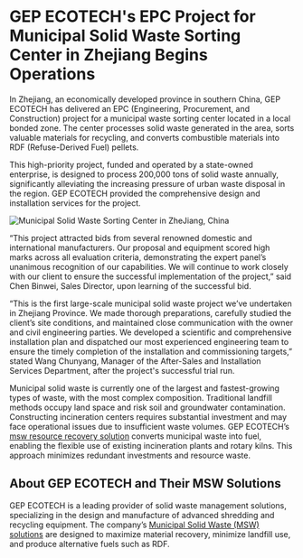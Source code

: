 # GEP ECOTECH's EPC Project for Municipal Solid Waste Sorting Center in Zhejiang Begins Operations

In Zhejiang, an economically developed province in southern China, GEP ECOTECH has delivered an EPC (Engineering, Procurement, and Construction) project for a municipal waste sorting center located in a local bonded zone. The center processes solid waste generated in the area, sorts valuable materials for recycling, and converts combustible materials into RDF (Refuse-Derived Fuel) pellets.

This high-priority project, funded and operated by a state-owned enterprise, is designed to process 200,000 tons of solid waste annually, significantly alleviating the increasing pressure of urban waste disposal in the region. GEP ECOTECH provided the comprehensive design and installation services for the project.

![Municipal Solid Waste Sorting Center in ZheJiang, China](https://www.aishred.com/dm-content/uploads/smfhve2cq0bz.jpg)

“This project attracted bids from several renowned domestic and international manufacturers. Our proposal and equipment scored high marks across all evaluation criteria, demonstrating the expert panel’s unanimous recognition of our capabilities. We will continue to work closely with our client to ensure the successful implementation of the project,” said Chen Binwei, Sales Director, upon learning of the successful bid.

“This is the first large-scale municipal solid waste project we’ve undertaken in Zhejiang Province. We made thorough preparations, carefully studied the client’s site conditions, and maintained close communication with the owner and civil engineering parties. We developed a scientific and comprehensive installation plan and dispatched our most experienced engineering team to ensure the timely completion of the installation and commissioning targets,” stated Wang Chunyang, Manager of the After-Sales and Installation Services Department, after the project's successful trial run.

Municipal solid waste is currently one of the largest and fastest-growing types of waste, with the most complex composition. Traditional landfill methods occupy land space and risk soil and groundwater contamination. Constructing incineration centers requires substantial investment and may face operational issues due to insufficient waste volumes. GEP ECOTECH’s [msw resource recovery solution](https://www.aishred.com/application/municipal-solid-waste-processing.html) converts municipal waste into fuel, enabling the flexible use of existing incineration plants and rotary kilns. This approach minimizes redundant investments and resource waste.

## About GEP ECOTECH and Their MSW Solutions
GEP ECOTECH is a leading provider of solid waste management solutions, specializing in the design and manufacture of advanced shredding and recycling equipment. The company’s [Municipal Solid Waste (MSW) solutions](https://www.aishred.com/application/municipal-solid-waste-processing.html) are designed to maximize material recovery, minimize landfill use, and produce alternative fuels such as RDF.
